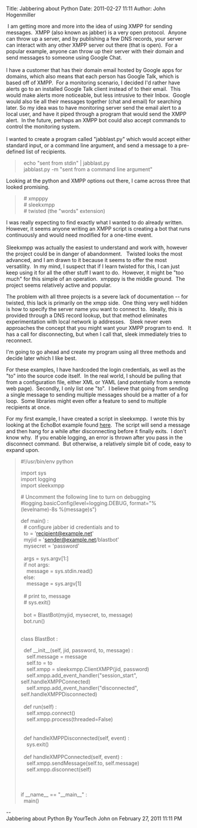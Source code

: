 Title: Jabbering about Python
Date: 2011-02-27 11:11
Author: John Hogenmiller 

 I am getting more and more into the idea of using XMPP for sending
messages.  XMPP (also known as jabber) is a very open protocol.  Anyone
can throw up a server, and by publishing a few DNS records, your server
can interact with any other XMPP server out there (that is open).  For a
popular example, anyone can throw up their server with their domain and
send messages to someone using Google Chat.  
     
I have a customer that has their domain email hosted by Google apps for
domains, which also means that each person has Google Talk, which is
based off of XMPP.  For a monitoring scenario, I decided I'd rather have
alerts go to an installed Google Talk client instead of to their email. 
This would make alerts more noticeable, but less intrusive to their
Inbox.  Google would also tie all their messages together (chat and
email) for searching later. So my idea was to have monitoring server
send the email alert to a local user, and have it piped through a
program that would send the XMPP alert.  In the future, perhaps an XMPP
bot could also accept commands to control the monitoring system.  
      
I wanted to create a program called "jabblast.py" which would accept
either standard input, or a command line argument, and send a message to
a pre-defined list of recipients.  
  

>   echo "sent from stdin" | jabblast.py  
>   jabblast.py -m "sent from a command line argument"

  
Looking at the python and XMPP options out there, I came across three
that looked promising.    
  

>   \# xmpppy  
>   \# sleekxmpp  
>   \# twisted (the "words" extension)

  
I was really expecting to find exactly what I wanted to do already
written.  However, it seems anyone writing an XMPP script is creating a
bot that runs continuously and would need modified for a one-time
event.  
      
Sleekxmpp was actually the easiest to understand and work with, however
the project could be in danger of abandonment.   Twisted looks the most
advanced, and I am drawn to it because it seems to offer the most
versatility.  In my mind, I suspect that if I learn twisted for this, I
can just keep using it for all the other stuff I want to do.  However,
it might be "too much" for this simple of an operation.  xmpppy is the
middle ground.  The project seems relatively active and popular.    
  
The problem with all three projects is a severe lack of documentation --
for twisted, this lack is primarily on the xmpp side.  One thing very
well hidden is how to specify the server name you want to connect to. 
Ideally, this is provided through a DNS record lookup, but that method
eliminates experimentation with local network ip addresses.   Sleek
never even approaches the concept that you might want your XMPP program
to end.   It has a call for disconnecting, but when I call that, sleek
immediately tries to reconnect.  
  
I'm going to go ahead and create my program using all three methods and
decide later which I like best.  
  
For these examples, I have hardcoded the login credentials, as well as
the "to" into the source code itself.  In the real world, I should be
pulling that from a configuration file, either XML or YAML (and
potentially from a remote web page).  Secondly, I only list one "to".  I
believe that going from sending a single message to sending multiple
messages should be a matter of a for loop.  Some libraries might even
offer a feature to send to multiple recipients at once.  
  
For my first example, I have created a script in sleekxmpp.  I wrote
this by looking at the EchoBot example found [here][].  The script will
send a message and then hang for a while after disconnecting before it
finally exits.  I don't know why.  If you enable logging, an error is
thrown after you pass in the disconnect command.  But otherwise, a
relatively simple bit of code, easy to expand upon.  
  

> \#!/usr/bin/env python  
>   
> import sys  
> import logging  
> import sleekxmpp  
>   
>   
> \# Uncomment the following line to turn on debugging  
> \#logging.basicConfig(level=logging.DEBUG, format="%(levelname)-8s
> %(message)s")  
>   
> def main() :   
>   \# configure jabber id credentials and to  
>   to = 'recipient@example.net'  
>   myjid = 'sender@example.net/blastbot'  
>   mysecret = 'password'  
>     
>   args = sys.argv[1:]  
>   if not args:  
>     message = sys.stdin.read()  
>   else:  
>     message = sys.argv[1]  
>     
>   \# print to, message  
>   \# sys.exit()  
>     
>   bot = BlastBot(myjid, mysecret, to, message)  
>   bot.run()   
>     
>   
> class BlastBot :   
>   
>   def \_\_init\_\_(self, jid, password, to, message) :   
>     self.message = message  
>     self.to = to  
>     self.xmpp = sleekxmpp.ClientXMPP(jid, password)   
>     self.xmpp.add\_event\_handler("session\_start",
> self.handleXMPPConnected)  
>     self.xmpp.add\_event\_handler("disconnected",
> self.handleXMPPDisconnected)  
>       
>   def run(self) :  
>     self.xmpp.connect()   
>     self.xmpp.process(threaded=False)   
>       
>       
>   def handleXMPPDisconnected(self, event) :  
>     sys.exit()  
>       
>   def handleXMPPConnected(self, event) :  
>     self.xmpp.sendMessage(self.to, self.message)  
>     self.xmpp.disconnect(self)  
>       
>       
>           
> if \_\_name\_\_ == "\_\_main\_\_" :  
>   main()

  
--  
Jabbering about Python By YourTech John on February 27, 2011 11:11 PM

  [here]: https://github.com/remko/xmpp-tdg/tree/master/code/EchoBot
